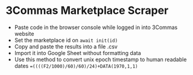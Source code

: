 # 3Commas Marketplace Scraper

- Paste code in the browser console while logged in into 3Commas website
- Set the marketplace id on ```await init(id)```
- Copy and paste the results into a file .csv
- Import it into Google Sheet without formatting data
- Use this method to convert unix epoch timestamp to human readable dates ```=((((F2/1000)/60)/60)/24)+DATA(1970,1,1)```